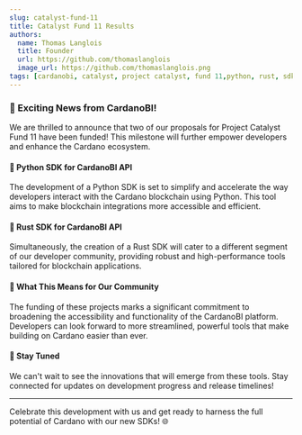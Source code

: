 ```yaml
---
slug: catalyst-fund-11
title: Catalyst Fund 11 Results
authors:
  name: Thomas Langlois
  title: Founder
  url: https://github.com/thomaslanglois
  image_url: https://github.com/thomaslanglois.png
tags: [cardanobi, catalyst, project catalyst, fund 11,python, rust, sdk]
---
```


### 🎉 Exciting News from CardanoBI!

We are thrilled to announce that two of our proposals for Project Catalyst Fund 11 have been funded! This milestone will further empower developers and enhance the Cardano ecosystem.

#### 🐍 Python SDK for CardanoBI API
The development of a Python SDK is set to simplify and accelerate the way developers interact with the Cardano blockchain using Python. This tool aims to make blockchain integrations more accessible and efficient.

#### 🦀 Rust SDK for CardanoBI API
Simultaneously, the creation of a Rust SDK will cater to a different segment of our developer community, providing robust and high-performance tools tailored for blockchain applications.

#### 🚀 What This Means for Our Community
The funding of these projects marks a significant commitment to broadening the accessibility and functionality of the CardanoBI platform. Developers can look forward to more streamlined, powerful tools that make building on Cardano easier than ever.

#### 🔗 Stay Tuned
We can't wait to see the innovations that will emerge from these tools. Stay connected for updates on development progress and release timelines!

---

Celebrate this development with us and get ready to harness the full potential of Cardano with our new SDKs! 🌐


